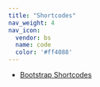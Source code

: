 ```yaml
---
title: "Shortcodes"
nav_weight: 4
nav_icon:
  vendor: bs
  name: code
  color: '#ff4088'
---
```


- [Bootstrap Shortcodes](https://hugomods.com/en/docs/bootstrap)
